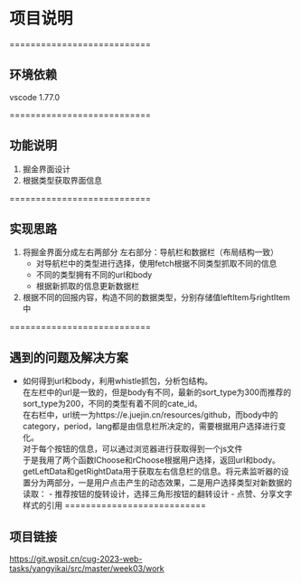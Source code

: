 # 项目说明
===========================

## 环境依赖
vscode 1.77.0
 
===========================
 
## 功能说明
1. 掘金界面设计
2. 根据类型获取界面信息

===========================

## 实现思路
1. 将掘金界面分成左右两部分
    左右部分：导航栏和数据栏（布局结构一致）
    - 对导航栏中的类型进行选择，使用fetch根据不同类型抓取不同的信息
    - 不同的类型拥有不同的url和body
    - 根据新抓取的信息更新数据栏
2. 根据不同的回报内容，构造不同的数据类型，分别存储值leftItem与rightItem中

===========================

## 遇到的问题及解决方案
   - 如何得到url和body，利用whistle抓包，分析包结构。<br>
    在左栏中的url是一致的，但是body有不同，最新的sort_type为300而推荐的sort_type为200，不同的类型有着不同的cate_id。<br>
    在右栏中，url统一为https://e.juejin.cn/resources/github，而body中的category，period，lang都是由信息栏所决定的，需要根据用户选择进行变化。<br>
    对于每个按钮的信息，可以通过浏览器进行获取得到一个js文件<br>
    于是我用了两个函数lChoose和rChoose根据用户选择，返回url和body。getLeftData和getRightData用于获取左右信息栏的信息。将元素监听器的设置分为两部分，一是用户点击产生的动态效果，二是用户选择类型对新数据的读取：
    - 推荐按钮的旋转设计，选择三角形按钮的翻转设计
    - 点赞、分享文字样式的引用
===========================

## 项目链接
<https://git.wpsit.cn/cug-2023-web-tasks/yangyikai/src/master/week03/work>